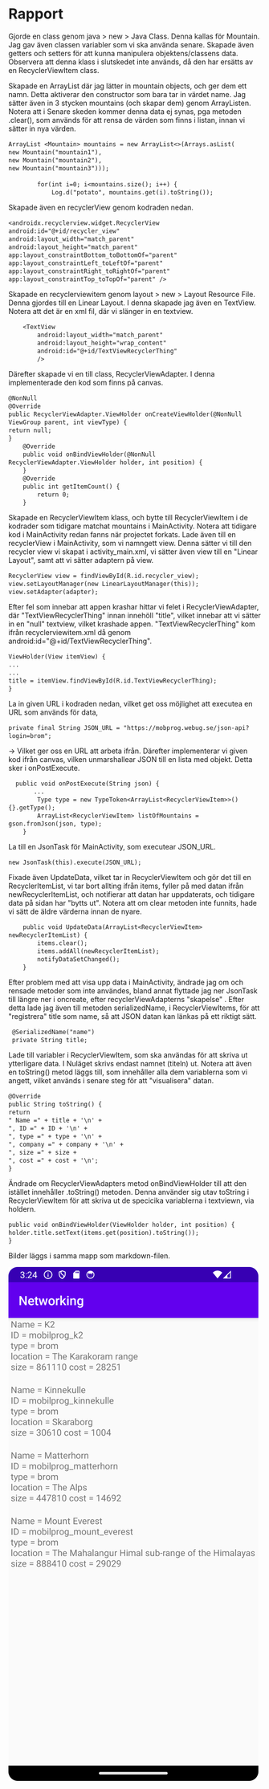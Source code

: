 
# Rapport
Gjorde en class genom java > new > Java Class. Denna kallas för Mountain. Jag gav även classen variabler som vi ska använda senare. 
Skapade även getters och setters för att kunna manipulera objektens/classens data. Observera att denna klass i slutskedet inte används, 
då den har ersätts av en RecyclerViewItem class.

Skapade en ArrayList där jag lätter in mountain objects, och ger dem ett namn. Detta aktiverar den constructor som bara tar in värdet name.
Jag sätter även in 3 stycken mountains (och skapar dem) genom ArrayListen. Notera att i Senare skeden kommer denna data ej synas, pga metoden
.clear(), som används för att rensa de värden som finns i listan, innan vi sätter in nya värden.
```
ArrayList <Mountain> mountains = new ArrayList<>(Arrays.asList(
new Mountain("mountain1"),
new Mountain("mountain2"),
new Mountain("mountain3")));

        for(int i=0; i<mountains.size(); i++) {
            Log.d("potato", mountains.get(i).toString());
```
Skapade även en recyclerView genom kodraden nedan.
```
<androidx.recyclerview.widget.RecyclerView
android:id="@+id/recycler_view"
android:layout_width="match_parent"
android:layout_height="match_parent"
app:layout_constraintBottom_toBottomOf="parent"
app:layout_constraintLeft_toLeftOf="parent"
app:layout_constraintRight_toRightOf="parent"
app:layout_constraintTop_toTopOf="parent" />
```
Skapade en recyclerviewitem genom layout > new > Layout Resource File. Denna gjordes till en Linear Layout. I denna skapade jag även en TextView.
Notera att det är en xml fil, där vi slänger in en textview.
```
    <TextView
        android:layout_width="match_parent"
        android:layout_height="wrap_content"
        android:id="@+id/TextViewRecyclerThing"
        />
```
Därefter skapade vi en till class, RecyclerViewAdapter. I denna implementerade den kod som finns på canvas.
```
@NonNull
@Override
public RecyclerViewAdapter.ViewHolder onCreateViewHolder(@NonNull ViewGroup parent, int viewType) {
return null;
}
    @Override
    public void onBindViewHolder(@NonNull RecyclerViewAdapter.ViewHolder holder, int position) {
    }
    @Override
    public int getItemCount() {
        return 0;
    }
```
Skapade en RecyclerViewItem klass, och bytte till RecyclerViewItem i de kodrader som tidigare matchat mountains i MainActivity. Notera att tidigare 
kod i MainActivity redan fanns när projectet forkats. Lade även till en recyclerView i MainActivity, som vi namngett view. Denna sätter vi till den 
recycler view vi skapat i activity_main.xml, vi sätter även view till en "Linear Layout", samt att vi sätter adaptern på view.
```
RecyclerView view = findViewById(R.id.recycler_view);
view.setLayoutManager(new LinearLayoutManager(this));
view.setAdapter(adapter);
```
Efter fel som innebar att appen krashar hittar vi felet i RecyclerViewAdapter, där "TextViewRecyclerThing" innan innehöll "title", vilket
innebar att vi sätter in en "null" textview, vilket krashade appen. "TextViewRecyclerThing" kom ifrån recyclerviewitem.xml då genom
android:id="@+id/TextViewRecyclerThing".
```
ViewHolder(View itemView) {
...
...
title = itemView.findViewById(R.id.TextViewRecyclerThing);
}
```
La in given URL i kodraden nedan, vilket get oss möjlighet att executea en URL som används för data,
```
private final String JSON_URL = "https://mobprog.webug.se/json-api?login=brom";
```
-> Vilket ger oss en URL att arbeta ifrån. Därefter implementerar vi given kod ifrån canvas, vilken unmarshallear
JSON till en lista med objekt. Detta sker i onPostExecute.
```
  public void onPostExecute(String json) {
       ...
        Type type = new TypeToken<ArrayList<RecyclerViewItem>>(){}.getType();
        ArrayList<RecyclerViewItem> listOfMountains = gson.fromJson(json, type);
    }
```
La till en JsonTask för MainActivity, som executear JSON_URL.
```
new JsonTask(this).execute(JSON_URL);
```
Fixade även UpdateData, vilket tar in RecyclerViewItem och gör det till en RecyclerItemList,
vi tar bort allting ifrån items, fyller på med datan ifrån newRecyclerItemList, och notifierar att 
datan har uppdaterats, och tidigare data på sidan har "bytts ut". Notera att om clear metoden inte funnits, hade vi 
sätt de äldre värderna innan de nyare.
```
    public void UpdateData(ArrayList<RecyclerViewItem> newRecyclerItemList) {
        items.clear();
        items.addAll(newRecyclerItemList);
        notifyDataSetChanged();
    }
```
Efter problem med att visa upp data i MainActivity, ändrade jag om och rensade metoder som inte användes, bland annat flyttade jag
ner JsonTask till längre ner i oncreate, efter recyclerViewAdapterns "skapelse" . Efter detta lade jag även till metoden serializedName, 
i RecyclerViewItems, för att "registrera" title som name, så att JSON datan kan länkas på ett riktigt sätt.
```
 @SerializedName("name")
 private String title;
```

Lade till variabler i RecyclerViewItem, som ska användas för att skriva ut ytterligare data. I Nuläget skrivs endast namnet (titeln) ut. Notera
att även en toString() metod läggs till, som innehåller alla dem variablerna som vi angett, vilket används i senare steg för att "visualisera" datan.
```
@Override
public String toString() {
return  
" Name =" + title + '\n' +
", ID =" + ID + '\n' +
", type =" + type + '\n' +
", company =" + company + '\n' +
", size =" + size +
", cost =" + cost + '\n';
}
 ```

Ändrade om RecyclerViewAdapters metod onBindViewHolder till att den istället innehåller .toString() metoden. Denna använder sig utav toString i 
RecyclerViewItem för att skriva ut de specicika variablerna i textviewn, via holdern.

```
public void onBindViewHolder(ViewHolder holder, int position) {
holder.title.setText(items.get(position).toString());
}
```


Bilder läggs i samma mapp som markdown-filen.

![](RecyclerViewShowcase.png)
